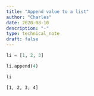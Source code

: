 ```yaml
---
title: "Append value to a list"
author: "Charles"
date: 2020-08-10
description: "-"
type: technical_note
draft: false
---
```


```python
li = [1, 2, 3]
```


```python
li.append(4)
```


```python
li
```




    [1, 2, 3, 4]




```python

```
